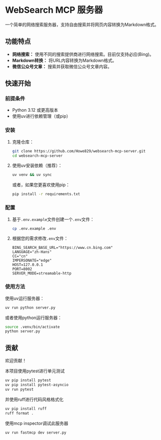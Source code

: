 # WebSearch MCP 服务器

一个简单的网络搜索服务器，支持自由搜索并将网页内容转换为Markdown格式。

## 功能特点

-   **网络搜索：** 使用不同的搜索提供商进行网络搜索。目前仅支持必应(Bing)。
-   **Markdown转换：** 将URL内容转换为Markdown格式。
-   **微信公众号文章：** 搜索并获取微信公众号文章内容。

## 快速开始

### 前提条件

-   Python 3.12 或更高版本
-   使用uv进行依赖管理（或pip）

### 安装

1.  克隆仓库：

    ```bash
    git clone https://github.com/Howe829/websearch-mcp-server.git
    cd websearch-mcp-server
    ```

2.  使用uv安装依赖（推荐）：

    ```bash
    uv venv && uv sync
    ```

    或者，如果您更喜欢使用pip：

    ```bash
    pip install -r requirements.txt
    ```

### 配置

1.  基于`.env.example`文件创建一个`.env`文件：

    ```bash
    cp .env.example .env
    ```

2.  根据您的需求修改`.env`文件：

    ```
    BING_SEARCH_BASE_URL="https://www.cn.bing.com"
    LANGUAGE="zh-Hans"
    CC="cn"
    IMPERSONATE="edge"
    HOST=127.0.0.1
    PORT=8002
    SERVER_MODE=streamable-http
    ```

### 使用方法

使用uv运行服务器：

```bash
uv run python server.py
```

或者使用python运行服务器：

```bash
source .venv/bin/activate
python server.py
```

## 贡献
欢迎贡献！

本项目使用pytest进行单元测试
```bash
uv pip install pytest
uv pip install pytest-asyncio
uv run pytest
```

并使用ruff进行代码风格格式化
```bash
uv pip install ruff
ruff format .
```

使用mcp inspector调试此服务器
```bash
uv run fastmcp dev server.py
```

